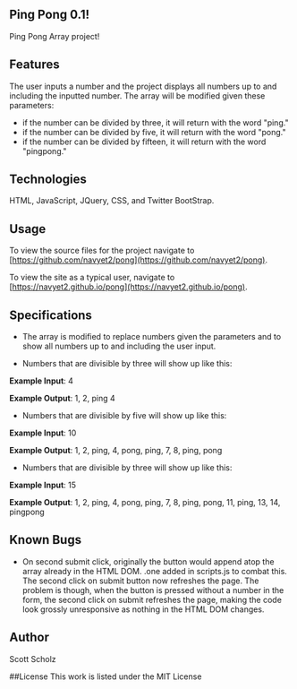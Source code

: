 ## Ping Pong 0.1!
Ping Pong Array project!

## Features
The user inputs a number and the project displays all numbers up to and including the inputted number. The array will be modified given these parameters:

- if the number can be divided by three, it will return with the word "ping."
- if the number can be divided by five, it will return with the word "pong."
- if the number can be divided by fifteen, it will return with the word "pingpong."

## Technologies
HTML, JavaScript, JQuery, CSS, and Twitter BootStrap.

## Usage

To view the source files for the project navigate to [https://github.com/navyet2/pong](https://github.com/navyet2/pong).

To view the site as a typical user, navigate to [https://navyet2.github.io/pong](https://navyet2.github.io/pong).


## Specifications
* The array is modified to replace numbers given the parameters and to show all numbers up to and including the user input.

* Numbers that are divisible by three will show up like this:

__Example Input__: 4

__Example Output__: 1, 2, ping 4

* Numbers that are divisible by five will show up like this:

__Example Input__: 10

__Example Output__: 1, 2, ping, 4, pong, ping, 7, 8, ping, pong

* Numbers that are divisible by three will show up like this:

__Example Input__: 15

__Example Output__: 1, 2, ping, 4, pong, ping, 7, 8, ping, pong, 11, ping, 13, 14, pingpong


## Known Bugs
- On second submit click, originally the button would append atop the array already in the HTML DOM. .one added in scripts.js to combat this. The second click on submit button now refreshes the page. The problem is though, when the button is pressed without a number in the form, the second click on submit refreshes the page, making the code look grossly unresponsive as nothing in the HTML DOM changes. 

## Author
Scott Scholz

##License
This work is listed under the MIT License

